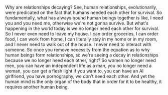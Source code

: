  Why are relationships decaying? See, human relationships, evolutionarily, were predicated on the fact that humans needed each other for survival. So fundamentally, what has always bound human beings together is like, I need you and you need me, otherwise we're not gonna survive. But what's happening in the world today is we no longer need each other for survival. So I never even need to leave my house. I can order groceries, I can order food, I can work from home, I can literally stay in my home or in my room, and I never need to walk out of the house. I never need to interact with someone. So once you remove necessity from the equation as to why human beings form relationships, so we're seeing a decay in relationships because we no longer need each other, right? So women no longer need men, you can have an independent life as a man, you no longer need a woman, you can get a flesh light if you want to, you can have an AI girlfriend, you have pornography, we don't need each other. And yet the human mind is the only organ of the body that in order for it to be healthy, it requires another human being.